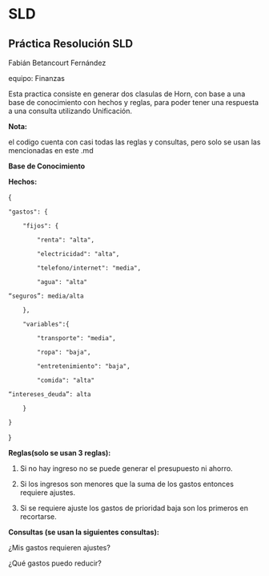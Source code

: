 # SLD

## Práctica Resolución SLD
Fabián Betancourt Fernández

equipo: Finanzas

Esta practica consiste en generar dos clasulas de Horn, con base a una base de conocimiento con hechos y reglas, para poder tener una respuesta a una consulta utilizando Unificación.

**Nota:**

el codigo cuenta con casi todas las reglas y consultas, pero solo se usan las mencionadas en este .md

**Base de Conocimiento**

**Hechos:**

{
    
    "gastos": {
        
        "fijos": {
            
            "renta": "alta",
            
            "electricidad": "alta",
            
            "telefono/internet": "media",
            
            "agua": "alta"
	
    “seguros”: media/alta
       
        },
        
        "variables":{
           
            "transporte": "media",
            
            "ropa": "baja",
            
            "entretenimiento": "baja",
            
            "comida": "alta"
	
    “intereses_deuda”: alta
        
        }
    
    }

}

**Reglas(solo se usan 3 reglas):**

1. Si no hay ingreso no se puede generar el presupuesto ni ahorro.

2. Si los ingresos son menores que la suma de los gastos entonces requiere ajustes.

3. Si se requiere ajuste los gastos de prioridad baja son los primeros en recortarse.

**Consultas (se usan la siguientes consultas):**

¿Mis gastos requieren ajustes?

¿Qué gastos puedo reducir?




